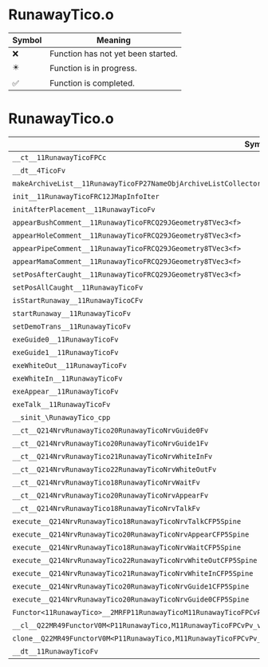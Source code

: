 # RunawayTico.o
| Symbol | Meaning 
| ------------- | ------------- 
| :x: | Function has not yet been started. 
| :eight_pointed_black_star: | Function is in progress. 
| :white_check_mark: | Function is completed. 


# RunawayTico.o
| Symbol | Decompiled? |
| ------------- | ------------- |
| `__ct__11RunawayTicoFPCc` | :x: |
| `__dt__4TicoFv` | :x: |
| `makeArchiveList__11RunawayTicoFP27NameObjArchiveListCollectorRC12JMapInfoIter` | :x: |
| `init__11RunawayTicoFRC12JMapInfoIter` | :x: |
| `initAfterPlacement__11RunawayTicoFv` | :x: |
| `appearBushComment__11RunawayTicoFRCQ29JGeometry8TVec3<f>` | :x: |
| `appearHoleComment__11RunawayTicoFRCQ29JGeometry8TVec3<f>` | :x: |
| `appearPipeComment__11RunawayTicoFRCQ29JGeometry8TVec3<f>` | :x: |
| `appearMamaComment__11RunawayTicoFRCQ29JGeometry8TVec3<f>` | :x: |
| `setPosAfterCaught__11RunawayTicoFRCQ29JGeometry8TVec3<f>` | :x: |
| `setPosAllCaught__11RunawayTicoFv` | :x: |
| `isStartRunaway__11RunawayTicoCFv` | :x: |
| `startRunaway__11RunawayTicoFv` | :x: |
| `setDemoTrans__11RunawayTicoFv` | :x: |
| `exeGuide0__11RunawayTicoFv` | :x: |
| `exeGuide1__11RunawayTicoFv` | :x: |
| `exeWhiteOut__11RunawayTicoFv` | :x: |
| `exeWhiteIn__11RunawayTicoFv` | :x: |
| `exeAppear__11RunawayTicoFv` | :x: |
| `exeTalk__11RunawayTicoFv` | :x: |
| `__sinit_\RunawayTico_cpp` | :x: |
| `__ct__Q214NrvRunawayTico20RunawayTicoNrvGuide0Fv` | :x: |
| `__ct__Q214NrvRunawayTico20RunawayTicoNrvGuide1Fv` | :x: |
| `__ct__Q214NrvRunawayTico21RunawayTicoNrvWhiteInFv` | :x: |
| `__ct__Q214NrvRunawayTico22RunawayTicoNrvWhiteOutFv` | :x: |
| `__ct__Q214NrvRunawayTico18RunawayTicoNrvWaitFv` | :x: |
| `__ct__Q214NrvRunawayTico20RunawayTicoNrvAppearFv` | :x: |
| `__ct__Q214NrvRunawayTico18RunawayTicoNrvTalkFv` | :x: |
| `execute__Q214NrvRunawayTico18RunawayTicoNrvTalkCFP5Spine` | :x: |
| `execute__Q214NrvRunawayTico20RunawayTicoNrvAppearCFP5Spine` | :x: |
| `execute__Q214NrvRunawayTico18RunawayTicoNrvWaitCFP5Spine` | :x: |
| `execute__Q214NrvRunawayTico22RunawayTicoNrvWhiteOutCFP5Spine` | :x: |
| `execute__Q214NrvRunawayTico21RunawayTicoNrvWhiteInCFP5Spine` | :x: |
| `execute__Q214NrvRunawayTico20RunawayTicoNrvGuide1CFP5Spine` | :x: |
| `execute__Q214NrvRunawayTico20RunawayTicoNrvGuide0CFP5Spine` | :x: |
| `Functor<11RunawayTico>__2MRFP11RunawayTicoM11RunawayTicoFPCvPv_v_Q22MR49FunctorV0M<P11RunawayTico,M11RunawayTicoFPCvPv_v>` | :x: |
| `__cl__Q22MR49FunctorV0M<P11RunawayTico,M11RunawayTicoFPCvPv_v>CFv` | :x: |
| `clone__Q22MR49FunctorV0M<P11RunawayTico,M11RunawayTicoFPCvPv_v>CFP7JKRHeap` | :x: |
| `__dt__11RunawayTicoFv` | :x: |
